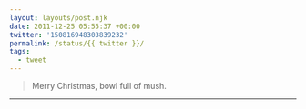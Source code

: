 ```yaml
---
layout: layouts/post.njk
date: 2011-12-25 05:55:37 +00:00
twitter: '150816948303839232'
permalink: /status/{{ twitter }}/
tags: 
  - tweet
---
```


> Merry Christmas, bowl full of mush.

---
